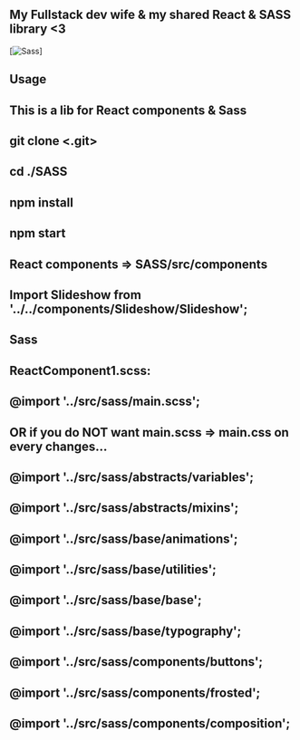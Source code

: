 ## My Fullstack dev wife &amp; my shared React & SASS library <3
[![Sass](https://uploads.sitepoint.com/wp-content/uploads/2013/03/1501598563featured-getting-started-sass.jpg)]
## Usage 
## This is a lib for React components & Sass
## git clone <.git>
## cd ./SASS
## npm install
## npm start

## React components => SASS/src/components
## Import Slideshow from '../../components/Slideshow/Slideshow';

## Sass
## ReactComponent1.scss:
## @import '../src/sass/main.scss';

## OR if you do NOT want main.scss => main.css on every changes...
## @import '../src/sass/abstracts/variables';
## @import '../src/sass/abstracts/mixins';

## @import '../src/sass/base/animations';
## @import '../src/sass/base/utilities';
## @import '../src/sass/base/base';
## @import '../src/sass/base/typography';

## @import '../src/sass/components/buttons';
## @import '../src/sass/components/frosted';
## @import '../src/sass/components/composition';

